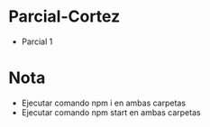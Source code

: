 # Parcial-Cortez
 - Parcial 1
# Nota
- Ejecutar comando npm i en ambas carpetas
- Ejecutar comando npm start en ambas carpetas
